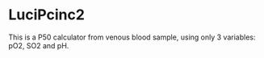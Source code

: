 # LuciPcinc2
This is a P50 calculator from venous blood sample, using only 3 variables: pO2, SO2 and pH.

 

